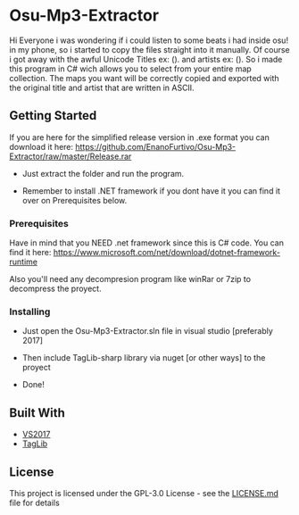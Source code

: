 # Osu-Mp3-Extractor

Hi Everyone i was wondering if i could listen to some beats i had inside osu! in my phone, so i started to copy the files straight into it manually. Of course i got away with the awful Unicode Titles ex: (). and artists ex: (). So i made this program in C# wich allows you to select from your entire map collection. The maps you want will be correctly copied and exported with the original title and artist that are written in ASCII.

## Getting Started

If you are here for the simplified release version in .exe format you can download it here:
https://github.com/EnanoFurtivo/Osu-Mp3-Extractor/raw/master/Release.rar

- Just extract the folder and run the program.

- Remember to install .NET framework if you dont have it you can find it over on Prerequisites below.

### Prerequisites

Have in mind that you NEED .net framework since this is C# code. You can find it here:
https://www.microsoft.com/net/download/dotnet-framework-runtime

Also you'll need any decompresion program like winRar or 7zip to decompress the proyect.

### Installing

- Just open the Osu-Mp3-Extractor.sln file in visual studio [preferably 2017]

- Then include TagLib-sharp library via nuget [or other ways] to the proyect

- Done!

## Built With

* [VS2017](https://visualstudio.microsoft.com/)
* [TagLib](https://taglib.org/)

## License

This project is licensed under the GPL-3.0 License - see the [LICENSE.md](LICENSE.md) file for details